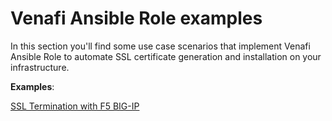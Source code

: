 # Venafi Ansible Role examples

In this section you'll find some use case scenarios that implement Venafi Ansible Role to automate SSL certificate generation and installation on your infrastructure.

**Examples**:

[SSL Termination with F5 BIG-IP](f5_bigip)
